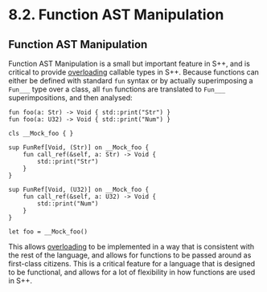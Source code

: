 # 8.2. Function AST Manipulation

<primary-label ref="header-label"/>

<secondary-label ref="doc-wip"/>

## Function AST Manipulation

Function AST Manipulation is a small but important feature in S++, and is critical to provide [overloading]() callable
types in S++. Because functions can either be defined with standard `fun` syntax or by actually superimposing a `Fun___`
type over a class, all `fun` functions are translated to `Fun___` superimpositions, and then analysed:

```
fun foo(a: Str) -> Void { std::print("Str") }
fun foo(a: U32) -> Void { std::print("Num") }
```

```
cls __Mock_foo { }

sup FunRef[Void, (Str)] on __Mock_foo {
    fun call_ref(&self, a: Str) -> Void {
        std::print("Str")
    }
}

sup FunRef[Void, (U32)] on __Mock_foo {
    fun call_ref(&self, a: U32) -> Void {
        std::print("Num")
    }
}

let foo = __Mock_foo()
```

This allows [overloading]() to be implemented in a way that is consistent with the rest of the language, and allows for
functions to be passed around as first-class citizens. This is a critical feature for a language that is designed to be
functional, and allows for a lot of flexibility in how functions are used in S++.
